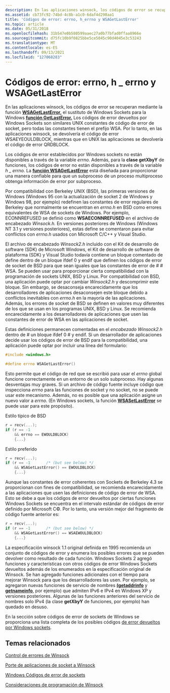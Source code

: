 ```yaml
---
description: En las aplicaciones winsock, los códigos de error se recuperan mediante la función WSAGetLastError, el sustituto de Windows Sockets para Windows función GetLastError.
ms.assetid: cb73fc92-74bd-4c8b-a1c0-6daf4d298aa1
title: 'Códigos de error: errno, h_errno y WSAGetLastError'
ms.topic: article
ms.date: 05/31/2018
ms.openlocfilehash: 31b547e0b580599aaec27a0b77bfad0ffaa8966e
ms.sourcegitcommit: d75fc10b9f0825bbe5ce5045c90d4045e3c53243
ms.translationtype: MT
ms.contentlocale: es-ES
ms.lasthandoff: 09/13/2021
ms.locfileid: "127068283"
---
```

# <a name="error-codes---errno-h_errno-and-wsagetlasterror"></a>Códigos de error: errno, h \_ errno y WSAGetLastError

En las aplicaciones winsock, los códigos de error se recuperan mediante la función [**WSAGetLastError,**](/windows/desktop/api/winsock/nf-winsock-wsagetlasterror) el sustituto de Windows Sockets para la Windows [**función GetLastError.**](/windows/win32/api/errhandlingapi/nf-errhandlingapi-getlasterror) Los códigos de error devueltos por Windows Sockets son similares UNIX constantes de código de error de socket, pero todas las constantes tienen el prefijo WSA. Por lo tanto, en las aplicaciones winsock, se devolvería el código de error WSAEYEOULDBLOCK, mientras que en UNIX las aplicaciones se devolvería el código de error QRDBLOCK.

Los códigos de error establecidos por Windows sockets no están disponibles a través de la variable *errno.* Además, para la **clase getXbyY** de funciones, los códigos de error no están disponibles a través de la variable *h \_ errno.* La [**función WSAGetLastError**](/windows/desktop/api/winsock/nf-winsock-wsagetlasterror) está diseñada para proporcionar una manera confiable para que un subproceso de un proceso multiproceso obtenga información de error por subproceso.

Por compatibilidad con Berkeley UNIX (BSD), las primeras versiones de Windows (Windows 95 con la actualización de socket 2 de Windows y Windows 98, por ejemplo) redefinen las constantes de error regulares de Berkeley que normalmente se encuentran en *errno.h* en BSD como errores equivalentes de WSA de sockets de Windows. Por ejemplo, ECONNREFUSED se definió como **WSAECONNREFUSED** en el archivo de encabezado *Winsock.h.* En versiones posteriores de Windows (Windows NT 3.1 y versiones posteriores), estas define se comentaron para evitar conflictos con *errno.h* usados con Microsoft C/C++ y Visual Studio.

El archivo de encabezado *Winsock2.h* incluido con el Kit de desarrollo de software (SDK) de Microsoft Windows, el Kit de desarrollo de software de plataforma (SDK) y Visual Studio todavía contiene un bloque comentado de define dentro de un bloque ifdef 0 y endif que definen los códigos de error de socket de BSD para que sean iguales que las constantes de error de \# \# WSA. Se pueden usar para proporcionar cierta compatibilidad con la programación de sockets UNIX, BSD y Linux. Por compatibilidad con BSD, una aplicación puede optar por cambiar *Winsock2.h* y descomprimir este bloque. Sin embargo, se desaconseja encarecidamente que los desarrolladores de aplicaciones desaconsejen este bloque debido a conflictos inevitables con *errno.h* en la mayoría de las aplicaciones. Además, los errores de socket de BSD se definen en valores muy diferentes de los que se usan en los programas UNIX, BSD y Linux. Se recomienda encarecidamente a los desarrolladores de aplicaciones que usen las constantes de error de WSA en las aplicaciones de socket.

Estas definiciones permanecen comentadas en el *encabezado Winsock2.h* dentro de \# un bloque ifdef 0 \# y endif. Si un desarrollador de aplicaciones decide usar los códigos de error de BSD para la compatibilidad, una aplicación puede optar por incluir una línea del formulario:


```C++
#include <windows.h>

#define errno WSAGetLastError()
```



Esto permite que el código de red que se escribió para usar el *errno* global funcione correctamente en un entorno de un solo subproceso. Hay algunas desventajas muy graves. Si un archivo de código fuente incluye código que inspecciona *errno* para las funciones de socket y no socket, no se puede usar este mecanismo. Además, no es posible que una aplicación asigne un nuevo valor a *errno*. (En Windows sockets, la función [**WSASetLastError**](/windows/desktop/api/winsock/nf-winsock-wsasetlasterror) se puede usar para este propósito).

Estilo típico de BSD


```C++
r = recv(...);
if (r == -1
    && errno == EWOULDBLOCK)
    {...}
```



Estilo preferido


```C++
r = recv(...);
if (r == -1       /* (but see below) */
    && WSAGetLastError() == EWOULDBLOCK)
    {...}
```



Aunque las constantes de error coherentes con Sockets de Berkeley 4.3 se proporcionan con fines de compatibilidad, se recomienda encarecidamente a las aplicaciones que usen las definiciones de código de error de WSA. Esto se debe a que los códigos de error devueltos por ciertas funciones Windows Sockets se encuentra en el intervalo estándar de códigos de error definido por Microsoft C©. Por lo tanto, una versión mejor del fragmento de código fuente anterior es:


```C++
r = recv(...);
if (r == -1       /* (but see below) */
    && WSAGetLastError() == WSAEWOULDBLOCK)
    {...}
```



La especificación winsock 1.1 original definida en 1995 recomienda un conjunto de códigos de error y enumera los posibles errores que se pueden devolver como resultado de cada función. Windows Sockets 2 agregó funciones y características con otros códigos de error Windows Sockets devueltos además de los enumerados en la especificación original de Winsock. Se han agregado funciones adicionales con el tiempo para mejorar Winsock para que los desarrolladores las usen. Por ejemplo, se agregaron nuevas funciones de servicio de nombres [**(getaddrinfo**](/windows/desktop/api/Ws2tcpip/nf-ws2tcpip-getaddrinfo) y [**getnameinfo**](/windows/desktop/api/Ws2tcpip/nf-ws2tcpip-getnameinfo), por ejemplo) que admiten IPv6 e IPv4 en Windows XP y versiones posteriores. Algunas de las funciones anteriores del servicio de nombres solo IPv4 (la clase **getXbyY** de funciones, por ejemplo) han quedado en desuso.

En la sección sobre códigos de error de sockets de Windows se proporciona una lista completa de los posibles códigos [de error devueltos por Windows sockets](windows-sockets-error-codes-2.md).

## <a name="related-topics"></a>Temas relacionados

<dl> <dt>

[Control de errores de Winsock](handling-winsock-errors.md)
</dt> <dt>

[Porte de aplicaciones de socket a Winsock](porting-socket-applications-to-winsock.md)
</dt> <dt>

[Windows Códigos de error de sockets](windows-sockets-error-codes-2.md)
</dt> <dt>

[Consideraciones de programación de Winsock](winsock-programming-considerations.md)
</dt> </dl>

 

 
